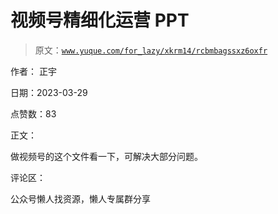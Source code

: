 # 视频号精细化运营 PPT

> 原文：[`www.yuque.com/for_lazy/xkrm14/rcbmbagssxz6oxfr`](https://www.yuque.com/for_lazy/xkrm14/rcbmbagssxz6oxfr)

作者： 正宇

日期：2023-03-29

点赞数：83

正文：

做视频号的这个文件看一下，可解决大部分问题。

评论区：

公众号懒人找资源，懒人专属群分享

